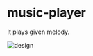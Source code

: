 # music-player

It plays given melody.

![design](https://github.com/hartigan8/music-player/blob/master/design.jpg?raw=true)
